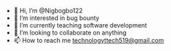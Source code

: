 - 👋 Hi, I’m @Nigbogbo122
- 👀 I’m interested in bug bounty
- 🌱 I’m currently teaching software development
- 💞️ I’m looking to collaborate on anything
- 📫 How to reach me technologyttech519@gmail.com

<!---
Nigbogbo122/Nigbogbo122 is a ✨ special ✨ repository because its `README.md` (this file) appears on your GitHub profile.
You can click the Preview link to take a look at your changes.
--->
